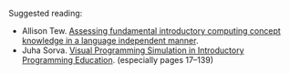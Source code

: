 Suggested reading:

* Allison Tew.  [Assessing fundamental introductory computing concept
  knowledge in a language independent manner][Tew2010].
* Juha Sorva.  [Visual Programming Simulation in Introductory
  Programming Education][Sorva2012].  (especially pages 17&ndash;139)

[Tew2010]: http://hdl.handle.net/1853/37090
[Sorva2012]: http://lib.tkk.fi/Diss/2012/isbn9789526046266/
